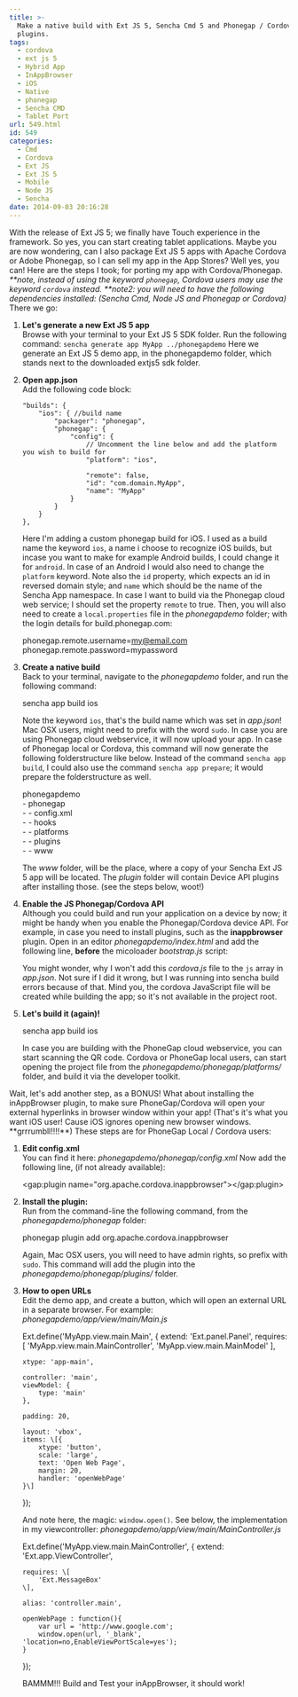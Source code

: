 ```yaml
---
title: >-
  Make a native build with Ext JS 5, Sencha Cmd 5 and Phonegap / Cordova with
  plugins.
tags:
  - cordova
  - ext js 5
  - Hybrid App
  - InAppBrowser
  - iOS
  - Native
  - phonegap
  - Sencha CMD
  - Tablet Port
url: 549.html
id: 549
categories:
  - Cmd
  - Cordova
  - Ext JS
  - Ext JS 5
  - Mobile
  - Node JS
  - Sencha
date: 2014-09-03 20:16:28
---
```


With the release of Ext JS 5; we finally have Touch experience in the framework. So yes, you can start creating tablet applications. Maybe you are now wondering, can I also package Ext JS 5 apps with Apache Cordova or Adobe Phonegap, so I can sell my app in the App Stores? Well yes, you can! Here are the steps I took; for porting my app with Cordova/Phonegap. _**note, instead of using the keyword `phonegap`, Cordova users may use the keyword `cordova` instead. **note2: you will need to have the following dependencies installed: (Sencha Cmd, Node JS and Phonegap or Cordova)_ There we go:

1.  **Let's generate a new Ext JS 5 app**  
    Browse with your terminal to your Ext JS 5 SDK folder. Run the following command: `sencha generate app MyApp ../phonegapdemo` Here we generate an Ext JS 5 demo app, in the phonegapdemo folder, which stands next to the downloaded extjs5 sdk folder.
2.  **Open app.json**  
    Add the following code block:
    
        "builds": {
            "ios": { //build name
                "packager": "phonegap",
                "phonegap": {
                    "config": {
                        // Uncomment the line below and add the platform you wish to build for
                        "platform": "ios",
    
                        "remote": false,
                        "id": "com.domain.MyApp",
                        "name": "MyApp"
                    }
                }
            }
        },
    
    Here I'm adding a custom phonegap build for iOS. I used as a build name the keyword `ios`, a name i choose to recognize iOS builds, but incase you want to make for example Android builds, I could change it for `android`. In case of an Android I would also need to change the `platform` keyword. Note also the `id` property, which expects an id in reversed domain style; and `name` which should be the name of the Sencha App namespace. In case I want to build via the Phonegap cloud web service; I should set the property `remote` to true. Then, you will also need to create a `local.properties` file in the _phonegapdemo_ folder; with the login details for build.phonegap.com:
    
    phonegap.remote.username=my@email.com
    phonegap.remote.password=mypassword
    
3.  **Create a native build**  
    Back to your terminal, navigate to the _phonegapdemo_ folder, and run the following command:
    
    sencha app build ios
    
    Note the keyword `ios`, that's the build name which was set in _app.json_! Mac OSX users, might need to prefix with the word `sudo`. In case you are using Phonegap cloud webservice, it will now upload your app. In case of Phonegap local or Cordova, this command will now generate the following folderstructure like below. Instead of the command `sencha app build`, I could also use the command `sencha app prepare`; it would prepare the folderstructure as well.  
      
    phonegapdemo  
    \- phonegap  
    \- \- config.xml  
    \- \- hooks  
    \- \- platforms  
    \- \- plugins  
    \- \- www  
      
      
    The _www_ folder, will be the place, where a copy of your Sencha Ext JS 5 app will be located. The _plugin_ folder will contain Device API plugins after installing those. (see the steps below, woot!)
4.  **Enable the JS Phonegap/Cordova API**  
    Although you could build and run your application on a device by now; it might be handy when you enable the Phonegap/Cordova device API. For example, in case you need to install plugins, such as the **inappbrowser** plugin. Open in an editor _phonegapdemo/index.html_ and add the following line, **before** the micoloader _bootstrap.js_ script:
    
     <script type="text/javascript" src="cordova.js"></script>
    
    You might wonder, why I won't add this _cordova.js_ file to the `js` array in _app.json_. Not sure if I did it wrong, but I was running into sencha build errors because of that. Mind you, the cordova JavaScript file will be created while building the app; so it's not available in the project root.
5.  **Let's build it (again)!**  
    
    sencha app build ios
    
    In case you are building with the PhoneGap cloud webservice, you can start scanning the QR code. Cordova or PhoneGap local users, can start opening the project file from the _phonegapdemo/phonegap/platforms/<platform>_ folder, and build it via the developer toolkit.

Wait, let's add another step, as a BONUS! What about installing the inAppBrowser plugin, to make sure PhoneGap/Cordova will open your external hyperlinks in browser window within your app! (That's it's what you want iOS user! Cause iOS ignores opening new browser windows. \*\*grrrumbll!!!!\*\*) These steps are for PhoneGap Local / Cordova users:

1.  **Edit config.xml**  
    You can find it here: _phonegapdemo/phonegap/config.xml_ Now add the following line, (if not already available):
    
    <gap:plugin name="org.apache.cordova.inappbrowser"></gap:plugin>
    
2.  **Install the plugin:**  
    Run from the command-line the following command, from the _phonegapdemo/phonegap_ folder:
    
    phonegap plugin add org.apache.cordova.inappbrowser
    
    Again, Mac OSX users, you will need to have admin rights, so prefix with `sudo`. This command will add the plugin into the _phonegapdemo/phonegap/plugins/_ folder.
3.  **How to open URLs**  
    Edit the demo app, and create a button, which will open an external URL in a separate browser. For example: _phonegapdemo/app/view/main/Main.js_
    
    Ext.define('MyApp.view.main.Main', {
        extend: 'Ext.panel.Panel',
        requires: \[
            'MyApp.view.main.MainController',
            'MyApp.view.main.MainModel'
        \],
    
        xtype: 'app-main',
        
        controller: 'main',
        viewModel: {
            type: 'main'
        },
    
        padding: 20,
    
        layout: 'vbox',
        items: \[{
            xtype: 'button',
            scale: 'large',
            text: 'Open Web Page',
            margin: 20,
            handler: 'openWebPage'
        }\]
    });
    
    And note here, the magic: `window.open()`. See below, the implementation in my viewcontroller: _phonegapdemo/app/view/main/MainController.js_
    
    Ext.define('MyApp.view.main.MainController', {
        extend: 'Ext.app.ViewController',
    
        requires: \[
            'Ext.MessageBox'
        \],
    
        alias: 'controller.main',
    
        openWebPage : function(){
            var url = 'http://www.google.com';
            window.open(url, '_blank', 'location=no,EnableViewPortScale=yes'); 
        }
    });
    
    BAMMM!!! Build and Test your inAppBrowser, it should work!